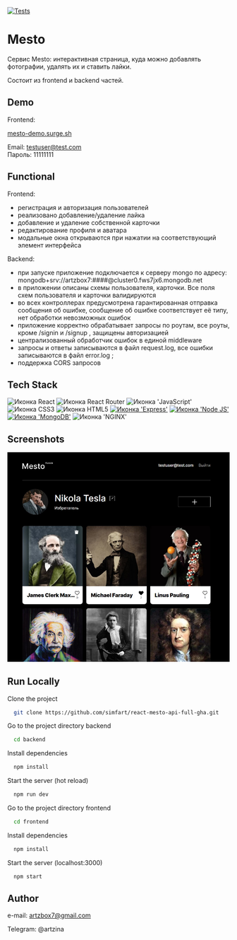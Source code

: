 [![Tests](https://github.com/yandex-praktikum/react-mesto-api-full-gha/actions/workflows/tests.yml/badge.svg)](https://github.com/yandex-praktikum/react-mesto-api-full-gha/actions/workflows/tests.yml)

# Mesto

Cервис Mesto: интерактивная страница, куда можно добавлять фотографии, удалять их и ставить лайки.

Состоит из frontend и backend частей.

## Demo

Frontend:

[mesto-demo.surge.sh](https://mesto-demo.surge.sh/)

Email: testuser@test.com  
Пароль: 11111111

## Functional

Frontend:

- регистрация и авторизация пользователей
- реализовано добавление/удаление лайка
- добавление и удаление собственной карточки
- редактирование профиля и аватара
- модальные окна открываются при нажатии на соответствующий элемент интерфейса

Backend:

- при запуске приложение подключается к серверу mongo по адресу: mongodb+srv://artzbox7:####@cluster0.fws7jx6.mongodb.net
- в приложении описаны схемы пользователя, карточки. Все поля схем пользователя и карточки валидируются
- во всех контроллерах предусмотрена гарантированная отправка сообщения об ошибке, сообщение об ошибке соответствует её типу, нет обработки невозможных ошибок
- приложение корректно обрабатывает запросы по роутам, все роуты, кроме /signin и /signup , защищены авторизацией
- централизованный обработчик ошибок в единой middleware
- запросы и ответы записываются в файл request.log, все ошибки записываются в файл error.log ;
- поддержка CORS запросов

## Tech Stack

<span>
  <img src="https://img.shields.io/badge/React-20232A?style=for-the-badge&logo=react&logoColor=61DAFB" alt="Иконка React">
  <img src="https://img.shields.io/badge/React_Router-CA4245?style=for-the-badge&logo=react-router&logoColor=white" alt="Иконка React Router">
  <img src="https://img.shields.io/badge/JavaScript-323330?style=for-the-badge&logo=javascript&logoColor=F7DF1E" alt="Иконка 'JavaScript'">
  <img src="https://img.shields.io/badge/CSS3-1572B6?style=for-the-badge&logo=css3&logoColor=white" alt="Иконка CSS3">
  <img src="https://img.shields.io/badge/HTML5-E34F26?style=for-the-badge&logo=html5&logoColor=white" alt="Иконка HTML5">
  <a href=""><img src="https://img.shields.io/badge/Express.js-000000?style=for-the-badge&logo=express&logoColor=white" alt="Иконка 'Express'"></a>
  <a href=""><img src="https://img.shields.io/badge/Node.js-339933?style=for-the-badge&logo=nodedotjs&logoColor=white" alt="Иконка 'Node JS'"></a>
  <a href=""><img src="https://img.shields.io/badge/MongoDB-4EA94B?style=for-the-badge&logo=mongodb&logoColor=white" alt="Иконка 'MongoDB'"></a>
  <img src="https://img.shields.io/badge/Nginx-009639?style=for-the-badge&logo=nginx&logoColor=white" alt="Иконка 'NGINX'">
</span>

## Screenshots

![Desktop app screenshot](./screenshot/mesto.jpg)

## Run Locally

Clone the project

```bash
  git clone https://github.com/simfart/react-mesto-api-full-gha.git
```

Go to the project directory backend

```bash
  cd backend
```

Install dependencies

```bash
  npm install
```

Start the server (hot reload)

```bash
  npm run dev
```

Go to the project directory frontend

```bash
  cd frontend
```

Install dependencies

```bash
  npm install
```

Start the server (localhost:3000)

```bash
  npm start
```

## Author

e-mail: artzbox7@gmail.com

Telegram: @artzina

